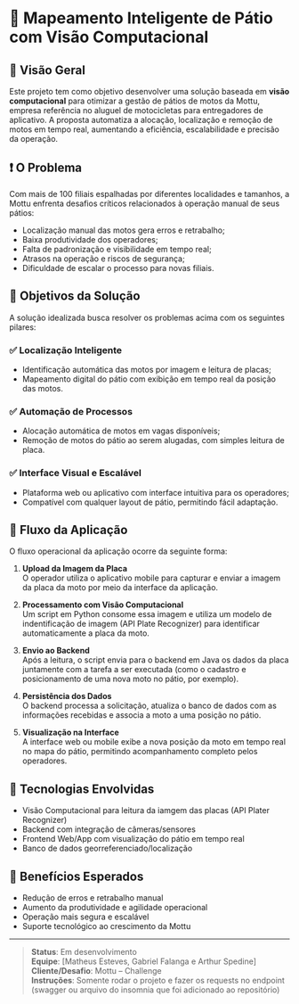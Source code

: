 # 📍 Mapeamento Inteligente de Pátio com Visão Computacional

## 🚀 Visão Geral

Este projeto tem como objetivo desenvolver uma solução baseada em **visão computacional** para otimizar a gestão de pátios de motos da Mottu, empresa referência no aluguel de motocicletas para entregadores de aplicativo. A proposta automatiza a alocação, localização e remoção de motos em tempo real, aumentando a eficiência, escalabilidade e precisão da operação.

## ❗ O Problema

Com mais de 100 filiais espalhadas por diferentes localidades e tamanhos, a Mottu enfrenta desafios críticos relacionados à operação manual de seus pátios:

- Localização manual das motos gera erros e retrabalho;
- Baixa produtividade dos operadores;
- Falta de padronização e visibilidade em tempo real;
- Atrasos na operação e riscos de segurança;
- Dificuldade de escalar o processo para novas filiais.

## 🎯 Objetivos da Solução

A solução idealizada busca resolver os problemas acima com os seguintes pilares:

### ✅ Localização Inteligente

- Identificação automática das motos por imagem e leitura de placas;
- Mapeamento digital do pátio com exibição em tempo real da posição das motos.

### ✅ Automação de Processos

- Alocação automática de motos em vagas disponíveis;
- Remoção de motos do pátio ao serem alugadas, com simples leitura de placa.

### ✅ Interface Visual e Escalável

- Plataforma web ou aplicativo com interface intuitiva para os operadores;
- Compatível com qualquer layout de pátio, permitindo fácil adaptação.

## 🔄 Fluxo da Aplicação

O fluxo operacional da aplicação ocorre da seguinte forma:

1. **Upload da Imagem da Placa**  
   O operador utiliza o aplicativo mobile para capturar e enviar a imagem da placa da moto por meio da interface da aplicação.

2. **Processamento com Visão Computacional**  
   Um script em Python consome essa imagem e utiliza um modelo de indentificação de imagem (API Plate Recognizer) para identificar automaticamente a placa da moto.

3. **Envio ao Backend**  
   Após a leitura, o script envia para o backend em Java os dados da placa juntamente com a tarefa a ser executada (como o cadastro e posicionamento de uma nova moto no pátio, por exemplo).

4. **Persistência dos Dados**  
   O backend processa a solicitação, atualiza o banco de dados com as informações recebidas e associa a moto a uma posição no pátio.

5. **Visualização na Interface**  
   A interface web ou mobile exibe a nova posição da moto em tempo real no mapa do pátio, permitindo acompanhamento completo pelos operadores.


## 🧠 Tecnologias Envolvidas

- Visão Computacional para leitura da iamgem das placas (API Plater Recognizer)
- Backend com integração de câmeras/sensores
- Frontend Web/App com visualização do pátio em tempo real
- Banco de dados georreferenciado/localização

## 🧩 Benefícios Esperados

- Redução de erros e retrabalho manual
- Aumento da produtividade e agilidade operacional
- Operação mais segura e escalável
- Suporte tecnológico ao crescimento da Mottu

---

> **Status**: Em desenvolvimento  
> **Equipe**: [Matheus Esteves, Gabriel Falanga e Arthur Spedine]  
> **Cliente/Desafio**: Mottu – Challenge  
> **Instruções**: Somente rodar o projeto e fazer os requests no endpoint (swagger ou arquivo do insomnia que foi adicionado ao repositório)

